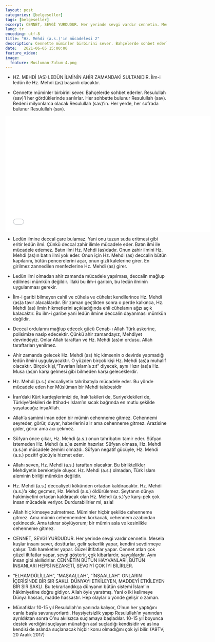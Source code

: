 ```yaml
---
layout: post
categories: [belgeseller]
tags: [belgeseller]
excerpt: CENNET, SEVGİ YURDUDUR. Her yerinde sevgi vardır cennetin. Mesela kuşlar insanı sever, dostturlar, gelir şekerlik yapar, kendini sevdirmeye çalışır.
lang: tr
encoding: utf-8
title: "Hz. Mehdi (a.s.)'ın mücadelesi 2"
description: Cennette müminler birbirini sever. Bahçelerde sohbet ederler. Resulullah (sav)’i her gördüklerinde sarılırlar.
date:   2021-06-05 15:00:00
feature_video: 
image:
  feature: Musluman-Zulum-4.png
---
```


- HZ. MEHDİ (AS) LEDÜN İLMİNİN AHİR ZAMANDAKİ SULTANIDIR. İlm-i ledün ile Hz. Mehdi (as) başarılı olacaktır.

- Cennette müminler birbirini sever. Bahçelerde sohbet ederler. Resulullah (sav)’i her gördüklerinde sarılırlar. Her sohbette bulunur Resulullah (sav). Bedeni milyonlarca olacak Resulullah (sav)’in. Her yerde, her sofrada bulunur Resulullah (sav).

<div class="responsive-wrap">
<iframe src="//vidmoly.to/embed-uxvui5xwl0lp.html" scrolling="no" frameborder="0" width="640" height="360" allowfullscreen="true" webkitallowfullscreen="true" mozallowfullscreen="true"></iframe>
</div>

- Ledün ilmine deccal çare bulamaz. Yani onu tuzun suda eritmesi gibi eritir ledün ilmi. Çünkü deccal zahir ilimle mücadele eder. Batın ilmi ile mücadele edemez. Batın ilmi Hz. Mehdi (as)dadır. Onun zahir ilmini Hz. Mehdi (as)ın batın ilmi yok eder. Onun için Hz. Mehdi (as) deccalin bütün kapılarını, bütün pencerelerini açar, onun gizli kalelerine girer. En girilmez zannedilen menfezlerine Hz. Mehdi (as) girer.

- Ledün ilmi olmadan ahir zamanda mücadele yapılması, deccalin mağlup edilmesi mümkün değildir. İllaki bu ilm-i garibin, bu ledün ilminin uygulanması gerekir.

- İlm-i garibi bilmeyen cahil ve cühela ve cühelat kendilerince Hz. Mehdi (as)a tavır alacaklardır. Bir zaman geçtikten sonra o perde kalkınca, Hz. Mehdi (as) ilmin hikmetlerini açıkladığında ehli cühelanın ağzı açık kalacaktır. Bu ilm-i garibe yani ledün ilmine deccalin dayanması mümkün değildir.

- Deccal ordularını mağlup edecek gücü Cenab-ı Allah Türk askerine, polisimize nasip edecektir. Çünkü ahir zamandayız, Mehdiyet devrindeyiz. Onlar Allah taraftarı ve Hz. Mehdi (as)ın ordusu. Allah taraftarları yenilmez.

- Ahir zamanda gelecek Hz. Mehdi (as) hiç kimsenin o devirde yapmadığı ledün ilmini uygulayacaktır. O yüzden birçok kişi Hz. Mehdi (as)a muhalif olacaktır. Birçok kişi,“Tavırları İslam’a zıt” diyecek, aynı Hızır (as)a Hz. Musa (as)ın karşı gelmesi gibi bilmeden karşı geleceklerdir.

- Hz. Mehdi (a.s.) deccaliyetin tahribatıyla mücadele eder. Bu yönde mücadele eden her Müslüman bir Mehdi talebesidir

- İran’daki Kürt kardeşlerimizi de, Irak’takileri de, Suriye’dekileri de, Türkiye’dekileri de İttihad-ı İslam’ın sıcak bağrında en mutlu şekilde yaşatacağız inşaAllah.

- Allah’a samimi iman eden bir mümin cehenneme gitmez. Cehennemi seyreder, görür, duyar, haberlerini alır ama cehenneme gitmez. Arazisine gider, görür ama acı çekmez.

- Süfyan önce çıkar, Hz. Mehdi (a.s.) onun tahribatını tamir eder. Süfyan istemeden Hz. Mehdi (a.s.)a zemin hazırlar. Süfyan olmasa, Hz. Mehdi (a.s.)ın mücadele zemini olmazdı. Süfyan negatif gücüyle, Hz. Mehdi (a.s.) pozitif gücüyle hizmet eder.

- Allahı seven, Hz. Mehdi (a.s.) taraftarı olacaktır. Bu birliktelikler Mehdiyetin bereketiyle oluyor. Hz. Mehdi (a.s.) olmadan, Türk İslam aleminin birliği mümkün değildir.

- Hz. Mehdi (a.s.) deccaliyeti kökünden ortadan kaldıracaktır. Hz. Mehdi (a.s.)’a kılıç geçmez, Hz. Mehdi (a.s.) öldürülemez. Şeytanın dünya hakimiyetini ortadan kaldıracak olan Hz. Mehdi (a.s.)’ye karşı pek çok insan mücadele veriyor. Durdurabilirler mi, asla!

- Allah hiç kimseye zulmetmez. Müminler hiçbir şekilde cehenneme gitmez. Ama mümin cehennemden korkacak, cehennem azabından çekinecek. Ama tekrar söylüyorum; bir mümin asla ve kesinlikle cehenneme gitmez.

- CENNET, SEVGİ YURDUDUR. Her yerinde sevgi vardır cennetin. Mesela kuşlar insanı sever, dostturlar, gelir şekerlik yapar, kendini sevdirmeye çalışır. Tatlı hareketler yapar. Güzel iltifatlar yapar. Cennet atları çok güzel iltifatlar yapar, sevgi gösterir, çok kibarlardır, saygılılardır. Aynı insan gibi akıllıdırlar. CENNETİN BÜTÜN HAYVANLARI, BÜTÜN İNSANLARI HEPSİ NEZAKETİ, SEVGİYİ ÇOK İYİ BİLİRLER.

- “ELHAMDÜLİLLAH”, “MAŞAALLAH”, “İNŞAALLAH”. ONLARIN İÇERİSİNDE BİR SIR SAKLI. DÜNYAYI ETKİLEYEN, MADDEYİ ETKİLEYEN BİR SIR SAKLI. Bu tekrarlandıkça dünyanın bütün sistemi İslam’ın hâkimiyetine doğru gidiyor. Allah öyle yaratmış. Yani o iki kelimeye Dünya hassas, madde hassastır. Hep olaylar o yönde gelişir o zaman.

- Münafıklar 10-15 yıl Resulullah’ın yanında kalıyor, O’nun her yaptığını canla başla savunuyorlardı. Haysiyetsizlik yapıp Resulullah’ın yanından ayrıldıktan sonra O’nu akılsızca suçlamaya başladılar. 10-15 yıl boyunca destek verdiğini suçlayan münafığın asıl suçladığı kendisidir ve aslına kendisi de aslında suçlanacak hiçbir konu olmadığını çok iyi bilir. (A9TV; 20 Aralık 2017)

